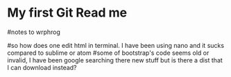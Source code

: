 # My first Git Read me 



#notes to wrphrog

#so how does one edit html in terminal.  I have been using nano and it sucks compared to sublime or atom
#some of bootstrap's code seems old or invalid, I have been google searching there new stuff but is there a dist that I can download instead?
